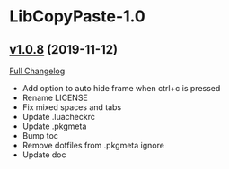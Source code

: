 # LibCopyPaste-1.0

## [v1.0.8](https://github.com/Oppzippy/LibCopyPaste/tree/v1.0.8) (2019-11-12)
[Full Changelog](https://github.com/Oppzippy/LibCopyPaste/compare/v1.0.7...v1.0.8)

- Add option to auto hide frame when ctrl+c is pressed  
- Rename LICENSE  
- Fix mixed spaces and tabs  
- Update .luacheckrc  
- Update .pkgmeta  
- Bump toc  
- Remove dotfiles from .pkgmeta ignore  
- Update doc  
